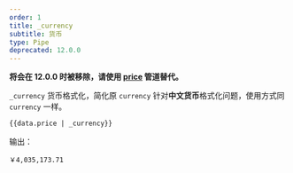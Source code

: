 ```yaml
---
order: 1
title: _currency
subtitle: 货币
type: Pipe
deprecated: 12.0.0
---
```


**将会在 12.0.0 时被移除，请使用 [price](/util/pipes-currency/zh#price) 管道替代。**

`_currency` 货币格式化，简化原 `currency` 针对**中文货币**格式化问题，使用方式同 `currency` 一样。

```html
{{data.price | _currency}}
```

输出：

```
￥4,035,173.71
```
